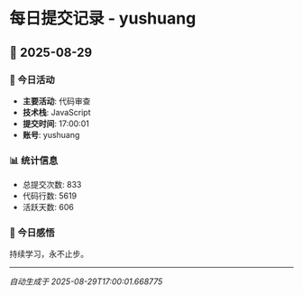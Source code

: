 # 每日提交记录 - yushuang

## 📅 2025-08-29

### 🎯 今日活动
- **主要活动**: 代码审查
- **技术栈**: JavaScript
- **提交时间**: 17:00:01
- **账号**: yushuang

### 📊 统计信息
- 总提交次数: 833
- 代码行数: 5619
- 活跃天数: 606

### 💭 今日感悟
持续学习，永不止步。

---
*自动生成于 2025-08-29T17:00:01.668775*
